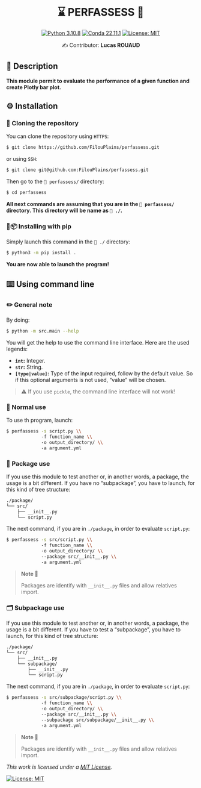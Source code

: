 <div align="center">

# ⌛️ PERFASSESS 💾

[![Python 3.10.8](https://img.shields.io/badge/python-%E2%89%A5_3.11.5-blue.svg)](https://www.python.org/downloads/release/python-397/)
[![Conda 22.11.1](https://img.shields.io/badge/miniconda-%E2%89%A5_23.11.0-green.svg)](https://docs.conda.io/en/latest/miniconda.html)
[![License: MIT](https://img.shields.io/badge/License-MIT-yellow.svg)](https://opensource.org/licenses/MIT)


✍ Contributor: **Lucas ROUAUD**

</div align="center">

## 📒 Description

**This module permit to evaluate the performance of a given function and create Plotly bar plot.**



## ⚙️ Installation


### 👬 Cloning the repository

You can clone the repository using `HTTPS`:

```bash
$ git clone https://github.com/FilouPlains/perfassess.git
```

or using `SSH`:

```bash
$ git clone git@github.com:FilouPlains/perfassess.git
```

Then go to the `📁 perfassess/` directory:

```bash
$ cd perfassess
```

**All next commands are assuming that you are in the `📁 perfassess/` directory. This directory will be name as `📁 ./`.**

### 🐍📦 Installing with pip

Simply launch this command in the `📁 ./` directory:

```bash
$ python3 -m pip install .
```

**You are now able to launch the program!**


## ⌨️ Using command line

### ✏️ General note

By doing:

```sh
$ python -m src.main --help
```

You will get the help to use the command line interface. Here are the used legends:

- **`int`:** Integer.
- **`str`:** String.
- **`[type|value]`:** Type of the input required, follow by the default value. So if this optional arguments is not used, “value” will be chosen.

> ⚠️ If you use `pickle`, the command line interface will not work!


### 📄 Normal use

To use th program, launch:

```sh
$ perfassess -s script.py \\
             -f function_name \\
             -o output_directory/ \\
             -a argument.yml
```

### 📁 Package use


If you use this module to test another or, in another words, a package, the usage is a bit different. If you have no “subpackage”, you have to launch, for this kind of tree structure:

```sh
./package/
└── src/
    ├── __init__.py
    └── script.py
```

The next command, if you are in `./package`, in order to evaluate `script.py`:

```sh
$ perfassess -s src/script.py \\
             -f function_name \\
             -o output_directory/ \\
             --package src/__init__.py \\
             -a argument.yml
```

> **Note 📝**
> 
> Packages are identify with `__init__.py` files and allow relatives import.

### 🗂 Subpackage use

If you use this module to test another or, in another words, a package, the usage is a bit different. If you have to test a “subpackage”, you have to launch, for this kind of tree structure:

```sh
./package/
└── src/
    ├── __init__.py
    └── subpackage/
        ├── __init__.py
        └── script.py
```

The next command, if you are in `./package`, in order to evaluate `script.py`:


```sh
$ perfassess -s src/subpackage/script.py \\
             -f function_name \\
             -o output_directory/ \\
             --package src/__init__.py \\
             --subpackage src/subpackage/__init__.py \\
             -a argument.yml
```

> **Note 📝**
> 
> Packages are identify with `__init__.py` files and allow relatives import.



_This work is licensed under a [MIT License](https://opensource.org/licenses/MIT)._


[![License: MIT](https://img.shields.io/badge/License-MIT-yellow.svg?style=for-the-badge)](https://opensource.org/licenses/MIT)
